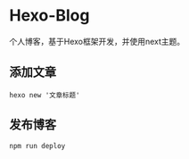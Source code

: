 # Hexo-Blog

个人博客，基于Hexo框架开发，并使用next主题。

## 添加文章

```
hexo new '文章标题'
```

## 发布博客

```
npm run deploy
```
